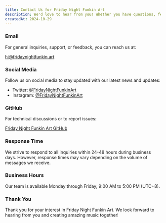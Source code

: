 ```yaml
---
title: Contact Us for Friday Night Funkin Art
description: We'd love to hear from you! Whether you have questions, feedback, or just want to say hello, feel free to reach out to us using any of the methods below.
createdAt: 2024-10-29
---
```


### Email

For general inquiries, support, or feedback, you can reach us at:

[hi@fridaynightfunkin.art](mailto:hi@fridaynightfunkin.art)

### Social Media

Follow us on social media to stay updated with our latest news and updates:

- Twitter: [@FridayNightFunkinArt](https://twitter.com/friday-night-funkin-art)
- Instagram: [@FridayNightFunkinArt](https://instagram.com/friday-night-funkin-art)

### GitHub

For technical discussions or to report issues:

[Friday Night Funkin Art GitHub](https://github.com/ZissyW/friday-night-funkin-blog)

### Response Time

We strive to respond to all inquiries within 24-48 hours during business days. However, response times may vary depending on the volume of messages we receive.

### Business Hours

Our team is available Monday through Friday, 9:00 AM to 5:00 PM (UTC+8).

### Thank You

Thank you for your interest in Friday Night Funkin Art. We look forward to hearing from you and creating amazing music together!
